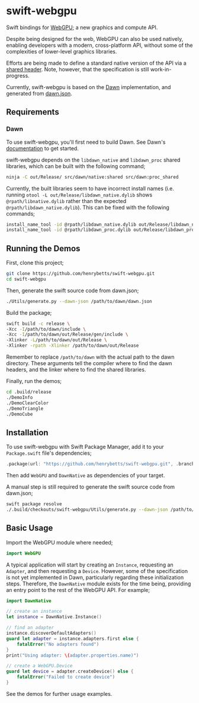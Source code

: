 # swift-webgpu

Swift bindings for [WebGPU](https://gpuweb.github.io/gpuweb/); a new graphics and compute API.

Despite being designed for the web, WebGPU can also be used natively, enabling developers with a modern, cross-platform API, without some of the complexities of lower-level graphics libraries.

Efforts are being made to define a standard native version of the API via a [shared header](https://github.com/webgpu-native/webgpu-headers). Note, however, that the specification is still work-in-progress.

Currently, swift-webgpu is based on the [Dawn](https://dawn.googlesource.com/dawn/) implementation, and generated from [dawn.json](https://dawn.googlesource.com/dawn/+/refs/heads/main/dawn.json).


## Requirements

### Dawn

To use swift-webgpu, you'll first need to build Dawn. See Dawn's [documentation](https://dawn.googlesource.com/dawn/+/HEAD/docs/building.md) to get started.

swift-webgpu depends on the `libdawn_native` and `libdawn_proc` shared libraries, which can be built with the following command;

```sh
ninja -C out/Release/ src/dawn/native:shared src/dawn:proc_shared
```

Currently, the built libraries seem to have incorrect install names (i.e. running `otool -L out/Release/libdawn_native.dylib` shows `@rpath/libnative.dylib` rather than the expected `@rpath/libdawn_native.dylib`). This can be fixed with the following commands;
```sh
install_name_tool -id @rpath/libdawn_native.dylib out/Release/libdawn_native.dylib
install_name_tool -id @rpath/libdawn_proc.dylib out/Release/libdawn_proc.dylib
```


## Running the Demos

First, clone this project;

```sh
git clone https://github.com/henrybetts/swift-webgpu.git
cd swift-webgpu
```

Then, generate the swift source code from dawn.json;

```sh
./Utils/generate.py --dawn-json /path/to/dawn/dawn.json
```

Build the package;

```sh
swift build -c release \
-Xcc -I/path/to/dawn/include \
-Xcc -I/path/to/dawn/out/Release/gen/include \
-Xlinker -L/path/to/dawn/out/Release \
-Xlinker -rpath -Xlinker /path/to/dawn/out/Release
```

Remember to replace `/path/to/dawn` with the actual path to the dawn directory. These arguments tell the compiler where to find the dawn headers, and the linker where to find the shared libraries.

Finally, run the demos;

```sh
cd .build/release
./DemoInfo
./DemoClearColor
./DemoTriangle
./DemoCube
```


## Installation

To use swift-webgpu with Swift Package Manager, add it to your `Package.swift` file's dependencies;

```swift
.package(url: "https://github.com/henrybetts/swift-webgpu.git", .branch("master"))
```

Then add `WebGPU` and `DawnNative` as dependencies of your target.

A manual step is still required to generate the swift source code from dawn.json;

```sh
swift package resolve
./.build/checkouts/swift-webgpu/Utils/generate.py --dawn-json /path/to/dawn/dawn.json
```


## Basic Usage

Import the WebGPU module where needed;

```swift
import WebGPU
```

A typical application will start by creating an `Instance`, requesting an `Adapter`, and then requesting a `Device`. However, some of the specification is not yet implemented in Dawn, particularly regarding these initialization steps. Therefore, the `DawnNative` module exists for the time being, providing an entry point to the rest of the WebGPU API. For example;

```swift
import DawnNative

// create an instance
let instance = DawnNative.Instance()

// find an adapter
instance.discoverDefaultAdapters()
guard let adapter = instance.adapters.first else {
    fatalError("No adapters found")
}
print("Using adapter: \(adapter.properties.name)")

// create a WebGPU.Device
guard let device = adapter.createDevice() else {
    fatalError("Failed to create device")
}
```

See the demos for further usage examples.

